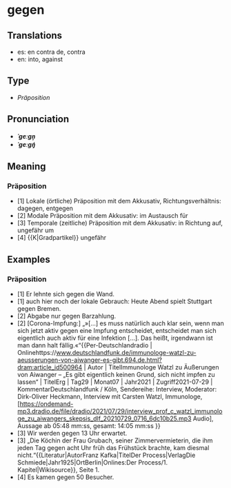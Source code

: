 # gegen
## Translations
- es: en contra de, contra
- en: into, against
## Type
- _Präposition_
## Pronunciation
- **_ˈɡeːɡn̩_**
- **_ˈɡeːɡŋ̍_**
## Meaning
### Präposition
- [1] Lokale (örtliche) Präposition mit dem Akkusativ, Richtungsverhältnis: dagegen, entgegen
- [2] Modale Präposition mit dem Akkusativ: im Austausch für
- [3] Temporale (zeitliche) Präposition mit dem Akkusativ: in Richtung auf, ungefähr um
- [4] {{K|Gradpartikel}} ungefähr
## Examples
### Präposition
- [1] Er lehnte sich gegen die Wand.
- [1] auch hier noch der lokale Gebrauch: Heute Abend spielt Stuttgart gegen Bremen.
- [2] Abgabe nur gegen Barzahlung.
- [2] [Corona-Impfung:] „»[…] es muss natürlich auch klar sein, wenn man sich jetzt aktiv gegen eine Impfung entscheidet, entscheidet man sich eigentlich auch aktiv für eine Infektion […]. Das heißt, irgendwann ist man dann halt fällig.«“<ref>{{Per-Deutschlandradio | Onlinehttps://www.deutschlandfunk.de/immunologe-watzl-zu-aeusserungen-von-aiwanger-es-gibt.694.de.html?dram:article_id500964 | Autor | TitelImmunologe Watzl zu Äußerungen von Aiwanger – „Es gibt eigentlich keinen Grund, sich nicht impfen zu lassen“ | TitelErg | Tag29 | Monat07 | Jahr2021 | Zugriff2021-07-29 | KommentarDeutschlandfunk / Köln, Sendereihe: Interview, Moderator: Dirk-Oliver Heckmann, Interview mit Carsten Watzl, Immunologe, [https://ondemand-mp3.dradio.de/file/dradio/2021/07/29/interview_prof_c_watzl_immunologe_zu_aiwangers_skepsis_dlf_20210729_0716_6dc10b25.mp3 Audio], Aussage ab 05:48 mm:ss, gesamt: 14:05 mm:ss }}</ref>
- [3] Wir werden gegen 13 Uhr erwartet.
- [3] „Die Köchin der Frau Grubach, seiner Zimmervermieterin, die ihm jeden Tag gegen acht Uhr früh das Frühstück brachte, kam diesmal nicht.“<ref>{{Literatur|AutorFranz Kafka|TitelDer Process|VerlagDie Schmiede|Jahr1925|OrtBerlin|Onlines:Der Process/1. Kapitel|Wikisource}}, Seite 1.</ref>
- [4] Es kamen gegen 50 Besucher.
